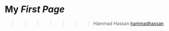 My ***First Page***
==========

>>>>>>> Hammad Hassan
[hammadhassan](https://github.com/hammadhassan/myfirstweb)
